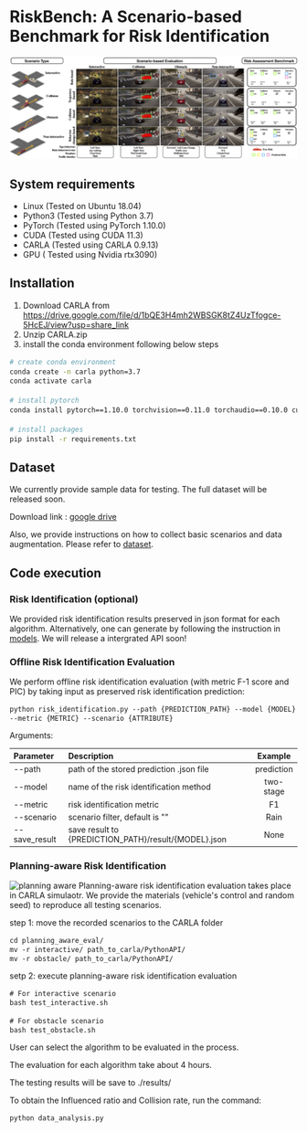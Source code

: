 # RiskBench: A Scenario-based Benchmark for Risk Identification
![RiskBench](images/teaser2.png)

## System requirements
- Linux (Tested on Ubuntu 18.04)
- Python3 (Tested using Python 3.7)
- PyTorch (Tested using PyTorch 1.10.0)
- CUDA (Tested using CUDA 11.3)
- CARLA (Tested using CARLA 0.9.13)
- GPU ( Tested using Nvidia rtx3090)

## Installation
1. Download CARLA from https://drive.google.com/file/d/1bQE3H4mh2WBSGK8tZ4UzTfogce-5HcEJ/view?usp=share_link
2. Unzip CARLA.zip
3. install the conda environment following below steps

```bash
# create conda environment 
conda create -n carla python=3.7
conda activate carla

# install pytorch 
conda install pytorch==1.10.0 torchvision==0.11.0 torchaudio==0.10.0 cudatoolkit=11.3 -c pytorch -c conda-forge

# install packages
pip install -r requirements.txt

```



## Dataset
We currently provide sample data for testing. The full dataset will be released soon.

Download link : [google drive](https://drive.google.com/drive/folders/1P_cMksFicHEYPuC0Nb2MYt0SbfBi7vz8?usp=share_link) <br />

Also, we provide instructions on how to collect basic scenarios and data augmentation. Please refer to [dataset](dataset/).

## Code execution

### Risk Identification (optional)
We provided risk identification results preserved in json format for each algorithm. Alternatively, one can generate by following the instruction in [models](risk_identification/models). We will release a intergrated API soon!

### Offline Risk Identification Evaluation
We perform offline risk identification evaluation (with metric F-1 score and PIC) by taking input as preserved risk identification prediction:
```
python risk_identification.py --path {PREDICTION_PATH} --model {MODEL} --metric {METRIC} --scenario {ATTRIBUTE}
```

Arguments: 

| Parameter     | Description                                          |  Example   |
| :------------ | :--------------------------------------------------- | :--------: |
| --path        | path of the stored prediction .json file             | prediction |
| --model       | name of the risk identification method               | two-stage  |
| --metric      | risk identification metric                           |     F1     |
| --scenario    | scenario filter, default is ""                       |    Rain    |
| --save_result | save result to {PREDICTION_PATH}/result/{MODEL}.json |    None    |


### Planning-aware Risk Identification
![planning aware ](images/planning_aware.gif)
Planning-aware risk identification evaluation takes place in CARLA simulaotr. We provide the materials (vehicle's control and random seed) to reproduce all testing scenarios.

step 1: move the recorded scenarios to the CARLA folder
```
cd planning_aware_eval/
mv -r interactive/ path_to_carla/PythonAPI/
mv -r obstacle/ path_to_carla/PythonAPI/
```

setp 2: execute planning-aware risk identification evaluation
```
# For interactive scenario
bash test_interactive.sh

# For obstacle scenario
bash test_obstacle.sh
```
User can select the algorithm to be evaluated in the process.

The evaluation for each algorithm take about 4 hours.

The testing results will be save to ./results/ 

To obtain the Influenced ratio and Collision rate, run the command:
```
python data_analysis.py
```
